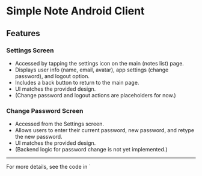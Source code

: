 # Simple Note Android Client

## Features

### Settings Screen
- Accessed by tapping the settings icon on the main (notes list) page.
- Displays user info (name, email, avatar), app settings (change password), and logout option.
- Includes a back button to return to the main page.
- UI matches the provided design.
- (Change password and logout actions are placeholders for now.)

### Change Password Screen
- Accessed from the Settings screen.
- Allows users to enter their current password, new password, and retype the new password.
- UI matches the provided design.
- (Backend logic for password change is not yet implemented.)

---

For more details, see the code in `